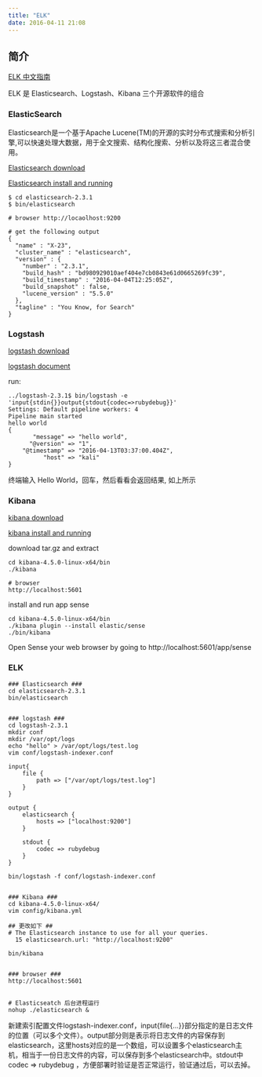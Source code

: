 ```yaml
---
title: "ELK"
date: 2016-04-11 21:08
---
```


## 简介

[ELK 中文指南][8]

ELK 是 Elasticsearch、Logstash、Kibana 三个开源软件的组合

### ElasticSearch

Elasticsearch是一个基于Apache Lucene(TM)的开源的实时分布式搜索和分析引擎,可以快速处理大数据，用于全文搜索、结构化搜索、分析以及将这三者混合使用。

[Elasticsearch download][1]

[Elasticsearch install and running][2]

```
$ cd elasticsearch-2.3.1
$ bin/elasticsearch

# browser http://locaolhost:9200

# get the following output
{
  "name" : "X-23",
  "cluster_name" : "elasticsearch",
  "version" : {
    "number" : "2.3.1",
    "build_hash" : "bd980929010aef404e7cb0843e61d0665269fc39",
    "build_timestamp" : "2016-04-04T12:25:05Z",
    "build_snapshot" : false,
    "lucene_version" : "5.5.0"
  },
  "tagline" : "You Know, for Search"
}
```

### Logstash

[logstash download][6]

[logstash document][7]

run:

```
../logstash-2.3.1$ bin/logstash -e 'input{stdin{}}output{stdout{codec=>rubydebug}}'
Settings: Default pipeline workers: 4
Pipeline main started
hello world
{
       "message" => "hello world",
      "@version" => "1",
    "@timestamp" => "2016-04-13T03:37:00.404Z",
          "host" => "kali"
}
```

终端输入 Hello World，回车，然后看看会返回结果, 如上所示

### Kibana

[kibana download][4]

[kibana install and running][5]

download tar.gz and extract

```
cd kibana-4.5.0-linux-x64/bin
./kibana 

# browser
http://localhost:5601
```

install and run app sense

```
cd kibana-4.5.0-linux-x64/bin
./kibana plugin --install elastic/sense
./bin/kibana
```

Open Sense your web browser by going to http://localhost:5601/app/sense

### ELK

```
### Elasticsearch ###
cd elasticsearch-2.3.1
bin/elasticsearch


### logstash ###
cd logstash-2.3.1
mkdir conf 
mkdir /var/opt/logs
echo "hello" > /var/opt/logs/test.log
vim conf/logstash-indexer.conf

input{                                                                          
    file {
        path => ["/var/opt/logs/test.log"]
    }                                                                    
}                                                                               
                                                                                
output {                                                                        
    elasticsearch {                                                             
        hosts => ["localhost:9200"]                                             
    }                                                                           
                                                                                
    stdout {                                                                    
        codec => rubydebug                                                      
    }                                                                           
} 

bin/logstash -f conf/logstash-indexer.conf


### Kibana ###
cd kibana-4.5.0-linux-x64/
vim config/kibana.yml

## 更改如下 ##
# The Elasticsearch instance to use for all your queries.                  
  15 elasticsearch.url: "http://localhost:9200"

bin/kibana


### browser ### 
http://localhost:5601  
  
```

```
# Elasticseatch 后台进程运行
nohup ./elasticsearch & 
```

新建索引配置文件logstash-indexer.conf，input{file{...}}部分指定的是日志文件的位置（可以多个文件）。output部分则是表示将日志文件的内容保存到elasticsearch，这里hosts对应的是一个数组，可以设置多个elasticsearch主机，相当于一份日志文件的内容，可以保存到多个elasticsearch中。stdout中 codec => rubydebug ，方便部署时验证是否正常运行，验证通过后，可以去掉。


[1]: https://www.elastic.co/downloads/elasticsearch
[2]: https://www.elastic.co/guide/en/elasticsearch/reference/current/_installation.html

[4]: https://www.elastic.co/downloads/kibana
[5]: https://www.elastic.co/guide/en/kibana/current/setup.html

[6]: https://www.elastic.co/downloads/logstash
[7]: https://www.elastic.co/guide/en/logstash/current/index.html

[8]: http://kibana.logstash.es/content/